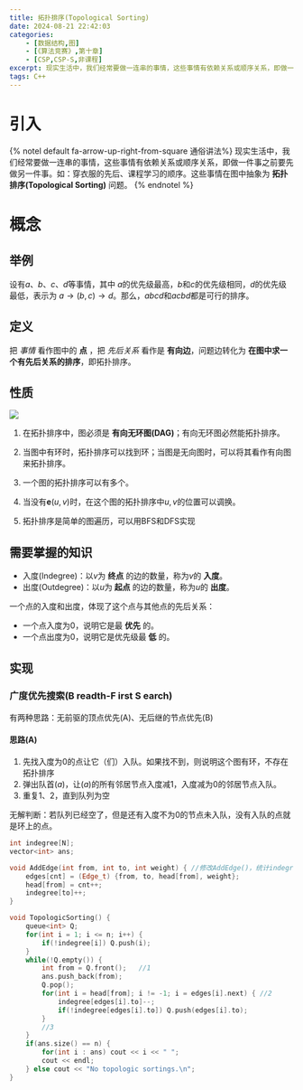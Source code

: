 ```yaml
---
title: 拓扑排序(Topological Sorting)
date: 2024-08-21 22:42:03
categories:
    - [数据结构,图]
    - [《算法竞赛》,第十章]
    - [CSP,CSP-S,非课程]
excerpt: 现实生活中，我们经常要做一连串的事情，这些事情有依赖关系或顺序关系，即做一件事之前要先做另一件事。如：穿衣服的先后、课程学习的顺序。这些事情在图中抽象为拓扑排序(Topological Sorting)问题
tags: C++
---
```


# 引入
{% notel default fa-arrow-up-right-from-square 通俗讲法%}
现实生活中，我们经常要做一连串的事情，这些事情有依赖关系或顺序关系，即做一件事之前要先做另一件事。如：穿衣服的先后、课程学习的顺序。这些事情在图中抽象为 __拓扑排序(Topological Sorting)__ 问题。
{% endnotel %}

# 概念

## 举例
设有$a、b、c、d$等事情，其中 $a$的优先级最高，$b$和$c$的优先级相同，$d$的优先级最低，表示为 $a \rightarrow (b,c) \rightarrow d$。那么，*abcd*和*acbd*都是可行的排序。

## 定义
把 *事情* 看作图中的 __点__ ，把 *先后关系* 看作是 __有向边__，问题边转化为 __在图中求一个有先后关系的排序__，即拓扑排序。

## 性质
![](https://cdn.luogu.com.cn/upload/image_hosting/nwjthb06.png)

1. 在拓扑排序中，图必须是 __有向无环图(DAG)__；有向无环图必然能拓扑排序。

2. 当图中有环时，拓扑排序可以找到环；当图是无向图时，可以将其看作有向图来拓扑排序。

3. 一个图的拓扑排序可以有多个。

4. 当没有$\mathbf{e}(u,v)$时，在这个图的拓扑排序中$u,v$的位置可以调换。

5. 拓扑排序是简单的图遍历，可以用BFS和DFS实现

## 需要掌握的知识
- 入度(Indegree)：以$v$为 __终点__ 的边的数量，称为$v$的 __入度__。
- 出度(Outdegree)：以$u$为 __起点__ 的边的数量，称为$u$的 __出度__。

一个点的入度和出度，体现了这个点与其他点的先后关系：
- 一个点入度为$0$，说明它是最 __优先__ 的。
- 一个点出度为$0$，说明它是优先级最 __低__ 的。

## 实现

### 广度优先搜索(__B__ readth-__F__ irst __S__ earch)
有两种思路：无前驱的顶点优先(A)、无后继的节点优先(B)

#### 思路(A)
1. 先找入度为$0$的点让它（们）入队。如果找不到，则说明这个图有环，不存在拓扑排序
2. 弹出队首($a$)，让($a$)的所有邻居节点入度减1，入度减为0的邻居节点入队。
3. 重复1、2，直到队列为空

无解判断：若队列已经空了，但是还有入度不为0的节点未入队，没有入队的点就是环上的点。

```c++
int indegree[N];
vector<int> ans;

void AddEdge(int from, int to, int weight) { //修改AddEdge()，统计indegree[]
    edges[cnt] = (Edge_t) {from, to, head[from], weight};
    head[from] = cnt++;
    indegree[to]++;
}

void TopologicSorting() {
    queue<int> Q;
    for(int i = 1; i <= n; i++) {
        if(!indegree[i]) Q.push(i);
    }
    while(!Q.empty()) {
        int from = Q.front();   //1
        ans.push_back(from);
        Q.pop();    
        for(int i = head[from]; i != -1; i = edges[i].next) { //2
            indegree[edges[i].to]--;
            if(!indegree[edges[i].to]) Q.push(edges[i].to);
        } 
        //3
    }
    if(ans.size() == n) {
        for(int i : ans) cout << i << " ";
        cout << endl;
    } else cout << "No topologic sortings.\n";
}
```